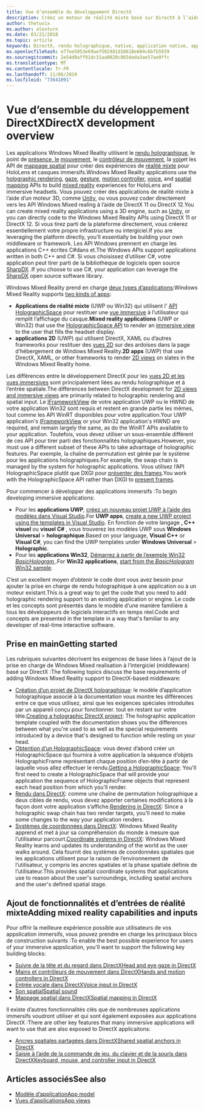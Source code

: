 ```yaml
---
title: Vue d’ensemble du développement DirectX
description: Créez un moteur de réalité mixte basé sur DirectX à l’aide des API Windows Mixed Reality directement.
author: thetuvix
ms.author: alexturn
ms.date: 03/21/2018
ms.topic: article
keywords: DirectX, rendu holographique, native, application native, application WinRT, application WinRT, API de plateforme, moteur personnalisé, intergiciel
ms.openlocfilehash: e77ee5053e69aef502481d18618e604c6bfb5939
ms.sourcegitcommit: 2e54d0aff91dc31aa0020c865dada3ae57ae0ffc
ms.translationtype: MT
ms.contentlocale: fr-FR
ms.lasthandoff: 11/06/2019
ms.locfileid: "73641091"
---
```

# <a name="directx-development-overview"></a><span data-ttu-id="4d7b8-104">Vue d’ensemble du développement DirectX</span><span class="sxs-lookup"><span data-stu-id="4d7b8-104">DirectX development overview</span></span>


<span data-ttu-id="4d7b8-105">Les applications Windows Mixed Reality utilisent le [rendu holographique](rendering.md), le point de [présence, le](gaze-and-commit.md) [mouvement](gaze-and-commit.md#composite-gestures), le [contrôleur de mouvement](motion-controllers.md), la [voix](voice-input.md)et les API de [mappage spatial](spatial-mapping.md) pour créer des expériences de [réalité mixte](mixed-reality.md) pour HoloLens et casques immersifs.</span><span class="sxs-lookup"><span data-stu-id="4d7b8-105">Windows Mixed Reality applications use the [holographic rendering](rendering.md), [gaze](gaze-and-commit.md), [gesture](gaze-and-commit.md#composite-gestures), [motion controller](motion-controllers.md), [voice](voice-input.md), and [spatial mapping](spatial-mapping.md) APIs to build [mixed reality](mixed-reality.md) experiences for HoloLens and immersive headsets.</span></span> <span data-ttu-id="4d7b8-106">Vous pouvez créer des applications de réalité mixte à l’aide d’un moteur 3D, comme [Unity](unity-development-overview.md), ou vous pouvez coder directement vers les API Windows Mixed realing à l’aide de DirectX 11 ou DirectX 12.</span><span class="sxs-lookup"><span data-stu-id="4d7b8-106">You can create mixed reality applications using a 3D engine, such as [Unity](unity-development-overview.md), or you can directly code to the Windows Mixed Reality APIs using DirectX 11 or DirectX 12.</span></span> <span data-ttu-id="4d7b8-107">Si vous tirez parti de la plateforme directement, vous créerez essentiellement votre propre infrastructure ou intergiciel.</span><span class="sxs-lookup"><span data-stu-id="4d7b8-107">If you are leveraging the platform directly, you'll essentially be building your own middleware or framework.</span></span> <span data-ttu-id="4d7b8-108">Les API Windows prennent en charge les applications C++ écrites C#dans et.</span><span class="sxs-lookup"><span data-stu-id="4d7b8-108">The Windows APIs support applications written in both C++ and C#.</span></span> <span data-ttu-id="4d7b8-109">Si vous choisissez d’utiliser C#, votre application peut tirer parti de la bibliothèque de logiciels open source [SharpDX](https://sharpdx.org/) .</span><span class="sxs-lookup"><span data-stu-id="4d7b8-109">If you choose to use C#, your application can leverage the [SharpDX](https://sharpdx.org/) open source software library.</span></span>


<span data-ttu-id="4d7b8-110">Windows Mixed Reality prend en charge [deux types d’applications](app-views.md):</span><span class="sxs-lookup"><span data-stu-id="4d7b8-110">Windows Mixed Reality supports [two kinds of apps](app-views.md):</span></span>
* <span data-ttu-id="4d7b8-111">**Applications de réalité mixte** (UWP ou Win32) qui utilisent l' [API HolographicSpace](getting-a-holographicspace.md) pour restituer une [vue immersive](app-views.md) à l’utilisateur qui remplit l’affichage du casque.</span><span class="sxs-lookup"><span data-stu-id="4d7b8-111">**Mixed reality applications** (UWP or Win32) that use the [HolographicSpace API](getting-a-holographicspace.md) to render an [immersive view](app-views.md) to the user that fills the headset display.</span></span>
* <span data-ttu-id="4d7b8-112">**applications 2D** (UWP) qui utilisent DirectX, XAML ou d’autres frameworks pour restituer des [vues 2D](app-views.md#2d-views) sur des ardoises dans la page d’hébergement de Windows Mixed Reality.</span><span class="sxs-lookup"><span data-stu-id="4d7b8-112">**2D apps** (UWP) that use DirectX, XAML, or other frameworks to render [2D views](app-views.md#2d-views) on slates in the Windows Mixed Reality home.</span></span>


<span data-ttu-id="4d7b8-113">Les différences entre le développement DirectX pour les [vues 2D et les vues immersives](app-views.md) sont principalement liées au rendu holographique et à l’entrée spatiale.</span><span class="sxs-lookup"><span data-stu-id="4d7b8-113">The differences between DirectX development for [2D views and immersive views](app-views.md) are primarily related to holographic rendering and spatial input.</span></span> <span data-ttu-id="4d7b8-114">Le [IFrameworkView](https://msdn.microsoft.com/library/windows/apps/windows.applicationmodel.core.iframeworkview.aspx) de votre application UWP ou le HWND de votre application Win32 sont requis et restent en grande partie les mêmes, tout comme les API WinRT disponibles pour votre application.</span><span class="sxs-lookup"><span data-stu-id="4d7b8-114">Your UWP application's [IFrameworkView](https://msdn.microsoft.com/library/windows/apps/windows.applicationmodel.core.iframeworkview.aspx) or your Win32 application's HWND are required, and remain largely the same, as do the WinRT APIs available to your application.</span></span> <span data-ttu-id="4d7b8-115">Toutefois, vous devez utiliser un sous-ensemble différent de ces API pour tirer parti des fonctionnalités holographiques.</span><span class="sxs-lookup"><span data-stu-id="4d7b8-115">However, you must use a different subset of these APIs to take advantage of holographic features.</span></span> <span data-ttu-id="4d7b8-116">Par exemple, la chaîne de permutation est gérée par le système pour les applications holographiques.</span><span class="sxs-lookup"><span data-stu-id="4d7b8-116">For example, the swap chain is managed by the system for holographic applications.</span></span> <span data-ttu-id="4d7b8-117">Vous utilisez l’API HolographicSpace plutôt que DXGI pour [présenter des frames](rendering-in-directx.md).</span><span class="sxs-lookup"><span data-stu-id="4d7b8-117">You work with the HolographicSpace API rather than DXGI to [present frames](rendering-in-directx.md).</span></span>

<span data-ttu-id="4d7b8-118">Pour commencer à développer des applications immersifs :</span><span class="sxs-lookup"><span data-stu-id="4d7b8-118">To begin developing immersive applications:</span></span>
* <span data-ttu-id="4d7b8-119">Pour les **applications UWP**, [créez un nouveau projet UWP à l’aide des modèles dans Visual Studio](creating-a-holographic-directx-project.md).</span><span class="sxs-lookup"><span data-stu-id="4d7b8-119">For **UWP apps**, [create a new UWP project using the templates in Visual Studio](creating-a-holographic-directx-project.md).</span></span> <span data-ttu-id="4d7b8-120">En fonction de votre langage **, C++ visuel** ou **visuel C#** , vous trouverez les modèles UWP sous **Windows Universal** > **holographique**.</span><span class="sxs-lookup"><span data-stu-id="4d7b8-120">Based on your language, **Visual C++** or **Visual C#**, you can find the UWP templates under **Windows Universal** > **Holographic**.</span></span>
* <span data-ttu-id="4d7b8-121">Pour les **applications Win32**, [Démarrez à partir de l’exemple Win32 *BasicHologram* ](creating-a-holographic-directx-project.md#creating-a-win32-project).</span><span class="sxs-lookup"><span data-stu-id="4d7b8-121">For **Win32 applications**, [start from the *BasicHologram* Win32 sample](creating-a-holographic-directx-project.md#creating-a-win32-project).</span></span>

<span data-ttu-id="4d7b8-122">C’est un excellent moyen d’obtenir le code dont vous avez besoin pour ajouter la prise en charge de rendu holographique à une application ou à un moteur existant.</span><span class="sxs-lookup"><span data-stu-id="4d7b8-122">This is a great way to get the code that you need to add holographic rendering support to an existing application or engine.</span></span> <span data-ttu-id="4d7b8-123">Le code et les concepts sont présentés dans le modèle d’une manière familière à tous les développeurs de logiciels interactifs en temps réel.</span><span class="sxs-lookup"><span data-stu-id="4d7b8-123">Code and concepts are presented in the template in a way that's familiar to any developer of real-time interactive software.</span></span>


## <a name="getting-started"></a><span data-ttu-id="4d7b8-124">Prise en main</span><span class="sxs-lookup"><span data-stu-id="4d7b8-124">Getting started</span></span>

<span data-ttu-id="4d7b8-125">Les rubriques suivantes décrivent les exigences de base liées à l’ajout de la prise en charge de Windows Mixed realisation à l’intergiciel (middleware) basé sur DirectX :</span><span class="sxs-lookup"><span data-stu-id="4d7b8-125">The following topics discuss the base requirements of adding Windows Mixed Reality support to DirectX-based middleware:</span></span>

* <span data-ttu-id="4d7b8-126">[Création d’un projet de DirectX holographique](creating-a-holographic-directx-project.md): le modèle d’application holographique associé à la documentation vous montre les différences entre ce que vous utilisez, ainsi que les exigences spéciales introduites par un appareil conçu pour fonctionner. tout en restant sur votre tête.</span><span class="sxs-lookup"><span data-stu-id="4d7b8-126">[Creating a holographic DirectX project](creating-a-holographic-directx-project.md): The holographic application template coupled with the documentation shows you the differences between what you're used to as well as the special requirements introduced by a device that's designed to function while resting on your head.</span></span>
* <span data-ttu-id="4d7b8-127">[Obtention d’un HolographicSpace](getting-a-holographicspace.md): vous devez d’abord créer un HolographicSpace qui fournira à votre application la séquence d’objets HolographicFrame représentant chaque position d’en-tête à partir de laquelle vous allez effectuer le rendu.</span><span class="sxs-lookup"><span data-stu-id="4d7b8-127">[Getting a HolographicSpace](getting-a-holographicspace.md): You'll first need to create a HolographicSpace that will provide your application the sequence of HolographicFrame objects that represent each head position from which you'll render.</span></span>
* <span data-ttu-id="4d7b8-128">[Rendu dans DirectX](rendering-in-directx.md): comme une chaîne de permutation holographique a deux cibles de rendu, vous devez apporter certaines modifications à la façon dont votre application s’affiche.</span><span class="sxs-lookup"><span data-stu-id="4d7b8-128">[Rendering in DirectX](rendering-in-directx.md): Since a holographic swap chain has two render targets, you'll need to make some changes to the way your application renders.</span></span>
* <span data-ttu-id="4d7b8-129">[Systèmes de coordonnées dans DirectX](coordinate-systems-in-directx.md): Windows Mixed Reality apprend et met à jour sa compréhension du monde à mesure que l’utilisateur parcourt.</span><span class="sxs-lookup"><span data-stu-id="4d7b8-129">[Coordinate systems in DirectX](coordinate-systems-in-directx.md): Windows Mixed Reality learns and updates its understanding of the world as the user walks around.</span></span> <span data-ttu-id="4d7b8-130">Cela fournit des systèmes de coordonnées spatiales que les applications utilisent pour la raison de l’environnement de l’utilisateur, y compris les ancres spatiales et la phase spatiale définie de l’utilisateur.</span><span class="sxs-lookup"><span data-stu-id="4d7b8-130">This provides spatial coordinate systems that applications use to reason about the user's surroundings, including spatial anchors and the user's defined spatial stage.</span></span>

## <a name="adding-mixed-reality-capabilities-and-inputs"></a><span data-ttu-id="4d7b8-131">Ajout de fonctionnalités et d’entrées de réalité mixte</span><span class="sxs-lookup"><span data-stu-id="4d7b8-131">Adding mixed reality capabilities and inputs</span></span>

<span data-ttu-id="4d7b8-132">Pour offrir la meilleure expérience possible aux utilisateurs de vos appslication immersifs, vous pouvez prendre en charge les principaux blocs de construction suivants :</span><span class="sxs-lookup"><span data-stu-id="4d7b8-132">To enable the best possible experience for users of your immersive appslication, you'll want to support the following key building blocks:</span></span>

* [<span data-ttu-id="4d7b8-133">Suivre de la tête et du regard dans DirectX</span><span class="sxs-lookup"><span data-stu-id="4d7b8-133">Head and eye gaze in DirectX</span></span>](gaze-in-directx.md)
* [<span data-ttu-id="4d7b8-134">Mains et contrôleurs de mouvement dans DirectX</span><span class="sxs-lookup"><span data-stu-id="4d7b8-134">Hands and motion controllers in DirectX</span></span>](hands-and-motion-controllers-in-directx.md)
* [<span data-ttu-id="4d7b8-135">Entrée vocale dans DirectX</span><span class="sxs-lookup"><span data-stu-id="4d7b8-135">Voice input in DirectX</span></span>](voice-input-in-directx.md)
* [<span data-ttu-id="4d7b8-136">Son spatial</span><span class="sxs-lookup"><span data-stu-id="4d7b8-136">Spatial sound</span></span>](https://docs.microsoft.com/windows/win32/coreaudio/spatial-sound)
* [<span data-ttu-id="4d7b8-137">Mappage spatial dans DirectX</span><span class="sxs-lookup"><span data-stu-id="4d7b8-137">Spatial mapping in DirectX</span></span>](spatial-mapping-in-directx.md)


<span data-ttu-id="4d7b8-138">Il existe d’autres fonctionnalités clés que de nombreuses applications immersifs voudront utiliser et qui sont également exposées aux applications DirectX :</span><span class="sxs-lookup"><span data-stu-id="4d7b8-138">There are other key features that many immersive applications will want to use that are also exposed to DirectX applicaitons:</span></span>

* [<span data-ttu-id="4d7b8-139">Ancres spatiales partagées dans DirectX</span><span class="sxs-lookup"><span data-stu-id="4d7b8-139">Shared spatial anchors in DirectX</span></span>](shared-spatial-anchors-in-directx.md)
* [<span data-ttu-id="4d7b8-140">Saisie à l’aide de la commande de jeu, du clavier et de la souris dans DirectX</span><span class="sxs-lookup"><span data-stu-id="4d7b8-140">Keyboard, mouse, and controller input in DirectX</span></span>](keyboard,-mouse,-and-controller-input-in-directx.md)

## <a name="see-also"></a><span data-ttu-id="4d7b8-141">Articles associés</span><span class="sxs-lookup"><span data-stu-id="4d7b8-141">See also</span></span>
* [<span data-ttu-id="4d7b8-142">Modèle d’application</span><span class="sxs-lookup"><span data-stu-id="4d7b8-142">App model</span></span>](app-model.md)
* [<span data-ttu-id="4d7b8-143">Vues d’applications</span><span class="sxs-lookup"><span data-stu-id="4d7b8-143">App views</span></span>](app-views.md)
